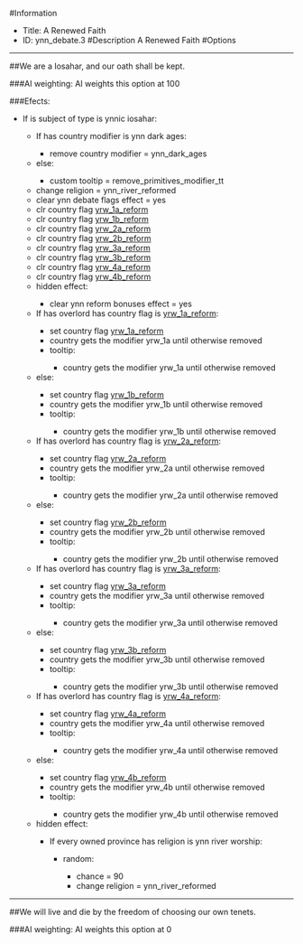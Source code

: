#Information
 - Title: A Renewed Faith
 - ID: ynn_debate.3
#Description
A Renewed Faith
#Options

___
##We are a Iosahar, and our oath shall be kept.

###AI weighting:
AI weights this option at 100


###Efects:<ul><li>If is subject of type is ynnic iosahar:</li><ul><li>If has country modifier is ynn dark ages:</li><ul><li>remove country modifier = ynn_dark_ages</li></ul><li>else:</li><ul><li>custom tooltip = remove_primitives_modifier_tt</li></ul><li>change religion = ynn_river_reformed</li><li>clear ynn debate flags effect = yes</li><li>clr country flag [yrw_1a_reform](../flags/yrw_1a_reform.md)</li><li>clr country flag [yrw_1b_reform](../flags/yrw_1b_reform.md)</li><li>clr country flag [yrw_2a_reform](../flags/yrw_2a_reform.md)</li><li>clr country flag [yrw_2b_reform](../flags/yrw_2b_reform.md)</li><li>clr country flag [yrw_3a_reform](../flags/yrw_3a_reform.md)</li><li>clr country flag [yrw_3b_reform](../flags/yrw_3b_reform.md)</li><li>clr country flag [yrw_4a_reform](../flags/yrw_4a_reform.md)</li><li>clr country flag [yrw_4b_reform](../flags/yrw_4b_reform.md)</li><li>hidden effect:</li><ul><li>clear ynn reform bonuses effect = yes</li></ul><li>If has overlord has country flag is [yrw_1a_reform](../flags/yrw_1a_reform.md):</li><ul><li>set country flag [yrw_1a_reform](../flags/yrw_1a_reform.md)</li><li>country gets the modifier yrw_1a until otherwise removed</li><li>tooltip:</li><ul><li>country gets the modifier yrw_1a until otherwise removed</li></ul></ul><li>else:</li><ul><li>set country flag [yrw_1b_reform](../flags/yrw_1b_reform.md)</li><li>country gets the modifier yrw_1b until otherwise removed</li><li>tooltip:</li><ul><li>country gets the modifier yrw_1b until otherwise removed</li></ul></ul><li>If has overlord has country flag is [yrw_2a_reform](../flags/yrw_2a_reform.md):</li><ul><li>set country flag [yrw_2a_reform](../flags/yrw_2a_reform.md)</li><li>country gets the modifier yrw_2a until otherwise removed</li><li>tooltip:</li><ul><li>country gets the modifier yrw_2a until otherwise removed</li></ul></ul><li>else:</li><ul><li>set country flag [yrw_2b_reform](../flags/yrw_2b_reform.md)</li><li>country gets the modifier yrw_2b until otherwise removed</li><li>tooltip:</li><ul><li>country gets the modifier yrw_2b until otherwise removed</li></ul></ul><li>If has overlord has country flag is [yrw_3a_reform](../flags/yrw_3a_reform.md):</li><ul><li>set country flag [yrw_3a_reform](../flags/yrw_3a_reform.md)</li><li>country gets the modifier yrw_3a until otherwise removed</li><li>tooltip:</li><ul><li>country gets the modifier yrw_3a until otherwise removed</li></ul></ul><li>else:</li><ul><li>set country flag [yrw_3b_reform](../flags/yrw_3b_reform.md)</li><li>country gets the modifier yrw_3b until otherwise removed</li><li>tooltip:</li><ul><li>country gets the modifier yrw_3b until otherwise removed</li></ul></ul><li>If has overlord has country flag is [yrw_4a_reform](../flags/yrw_4a_reform.md):</li><ul><li>set country flag [yrw_4a_reform](../flags/yrw_4a_reform.md)</li><li>country gets the modifier yrw_4a until otherwise removed</li><li>tooltip:</li><ul><li>country gets the modifier yrw_4a until otherwise removed</li></ul></ul><li>else:</li><ul><li>set country flag [yrw_4b_reform](../flags/yrw_4b_reform.md)</li><li>country gets the modifier yrw_4b until otherwise removed</li><li>tooltip:</li><ul><li>country gets the modifier yrw_4b until otherwise removed</li></ul></ul><li>hidden effect:</li><ul><li>If every owned province has religion is ynn river worship:</li><ul><li>random:</li><ul><li>chance = 90</li><li>change religion = ynn_river_reformed</li></ul></ul></ul></ul></ul>

___
##We will live and die by the freedom of choosing our own tenets.

###AI weighting:
AI weights this option at 0

